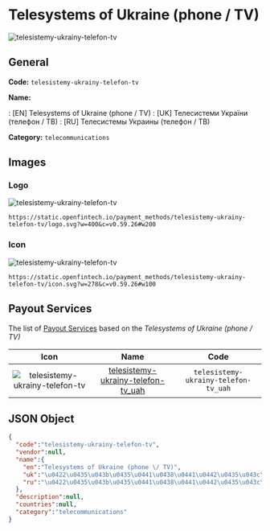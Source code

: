 
# Telesystems of Ukraine (phone / TV) 
![telesistemy-ukrainy-telefon-tv](https://static.openfintech.io/payment_methods/telesistemy-ukrainy-telefon-tv/logo.svg?w=400&c=v0.59.26#w200)  

## General 
**Code:** `telesistemy-ukrainy-telefon-tv` 
 
**Name:** 
 
:	[EN] Telesystems of Ukraine (phone / TV) 
:	[UK] Телесистеми України (телефон / ТВ) 
:	[RU] Телесистемы Украины (телефон / ТВ) 
 
**Category:** `telecommunications` 
 

## Images 

### Logo 
![telesistemy-ukrainy-telefon-tv](https://static.openfintech.io/payment_methods/telesistemy-ukrainy-telefon-tv/logo.svg?w=400&c=v0.59.26#w200)  

```
https://static.openfintech.io/payment_methods/telesistemy-ukrainy-telefon-tv/logo.svg?w=400&c=v0.59.26#w200
```  

### Icon 
![telesistemy-ukrainy-telefon-tv](https://static.openfintech.io/payment_methods/telesistemy-ukrainy-telefon-tv/icon.svg?w=278&c=v0.59.26#w100)  

```
https://static.openfintech.io/payment_methods/telesistemy-ukrainy-telefon-tv/icon.svg?w=278&c=v0.59.26#w100
```  

## Payout Services 
 
The list of [Payout Services](/payout-services/) based on the _Telesystems of Ukraine (phone / TV)_ 

|Icon|Name|Code| 
|:---:|:---:|:---:| 
|![telesistemy-ukrainy-telefon-tv](https://static.openfintech.io/payout_methods/telesistemy-ukrainy-telefon-tv/icon.svg?w=278&c=v0.59.26#w40) |[telesistemy-ukrainy-telefon-tv_uah](/payout-services/telesistemy-ukrainy-telefon-tv_uah/)|`telesistemy-ukrainy-telefon-tv_uah`| 
 

## JSON Object 

```json
{
  "code":"telesistemy-ukrainy-telefon-tv",
  "vendor":null,
  "name":{
    "en":"Telesystems of Ukraine (phone \/ TV)",
    "uk":"\u0422\u0435\u043b\u0435\u0441\u0438\u0441\u0442\u0435\u043c\u0438 \u0423\u043a\u0440\u0430\u0457\u043d\u0438 (\u0442\u0435\u043b\u0435\u0444\u043e\u043d \/ \u0422\u0412)",
    "ru":"\u0422\u0435\u043b\u0435\u0441\u0438\u0441\u0442\u0435\u043c\u044b \u0423\u043a\u0440\u0430\u0438\u043d\u044b (\u0442\u0435\u043b\u0435\u0444\u043e\u043d \/ \u0422\u0412)"
  },
  "description":null,
  "countries":null,
  "category":"telecommunications"
}
```  
